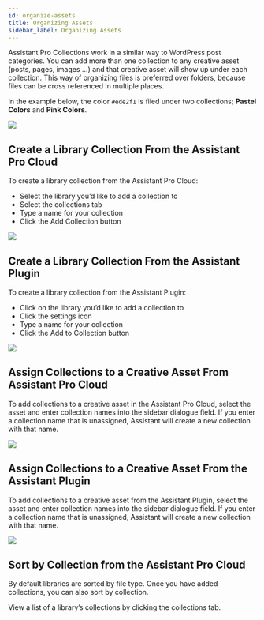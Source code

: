 ```yaml
---
id: organize-assets
title: Organizing Assets
sidebar_label: Organizing Assets
---
```


Assistant Pro Collections work in a similar way to WordPress post categories.  You can add more than one collection to any creative asset (posts, pages, images …) and that creative asset will show up under each collection.  This way of organizing files is preferred over folders, because files can be cross referenced in multiple places.

In the example below, the color `#ede2f1` is filed under two collections; **Pastel Colors** and **Pink Colors**.

<img src="https://plchldr.co/i/800x300?&bg=f6f6f6&fc=656565&text=Placeholder" />

## Create a Library Collection From the Assistant Pro Cloud

To create a library collection from the Assistant Pro Cloud:

* Select the library you’d like to add a collection to
* Select the collections tab
* Type a name for your collection
* Click the Add Collection button

<img src="https://plchldr.co/i/800x300?&bg=f6f6f6&fc=656565&text=Placeholder" />

## Create a Library Collection From the Assistant Plugin

To create a library collection from the Assistant Plugin:

* Click on the library you’d like to add a collection to
* Click the settings icon
* Type a name for your collection
* Click the Add to Collection button

<img src="https://plchldr.co/i/800x300?&bg=f6f6f6&fc=656565&text=Placeholder" />

## Assign Collections to a Creative Asset From Assistant Pro Cloud

To add collections to a creative asset in the Assistant Pro Cloud, select the asset and enter collection names into the sidebar dialogue field.  If you enter a collection name that is unassigned, Assistant will create a new collection with that name.

<img src="https://plchldr.co/i/800x300?&bg=f6f6f6&fc=656565&text=Placeholder" />

## Assign Collections to a Creative Asset From the Assistant Plugin

To add collections to a creative asset from the Assistant Plugin, select the asset and enter collection names into the sidebar dialogue field.  If you enter a collection name that is unassigned, Assistant will create a new collection with that name.

<img src="https://plchldr.co/i/800x300?&bg=f6f6f6&fc=656565&text=Placeholder" />

## Sort by Collection from the Assistant Pro Cloud

​​By default libraries are sorted by file type.  Once you have added collections, you can also sort by collection.

View a list of a library’s collections by clicking the collections tab.


